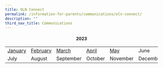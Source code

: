 ```yaml
---
title: OLN Connect
permalink: /information-for-parents/communications/oln-connect/
description: ""
third_nav_title: Communications
---
```

<h4 style="text-align: center;"><strong>2023</strong></h4>
<table class="ive_eobj_center iveo_table ives_tab_simple3">
<tbody>
<tr>
<td><a href="/files/2023Connect/OLN_Connect_P001r1.pdf" rel="noopener">January</a></td>
<td><a href="/files/2023Connect/OLN_Connect_P002.pdf" rel="noopener">February</a></td>
<td><a href="/files/2023Connect/OLN_Connect_P003 (1).pdf" rel="noopener">March</a></td>
<td><a href="/files/2023Connect/oln_connect_p004 (2).pdf" rel="noopener">April</a></td>
<td><a href="/files/2023Connect/oln_connect_p005 (2).pdf" rel="noopener">May</a></td>
<td>June</td>
</tr>
<tr>
<td>July</td>
<td>August</td>
<td>September</td>
<td>October</td>
<td>November</td>
<td>December</td>
</tr>
</tbody>
</table>